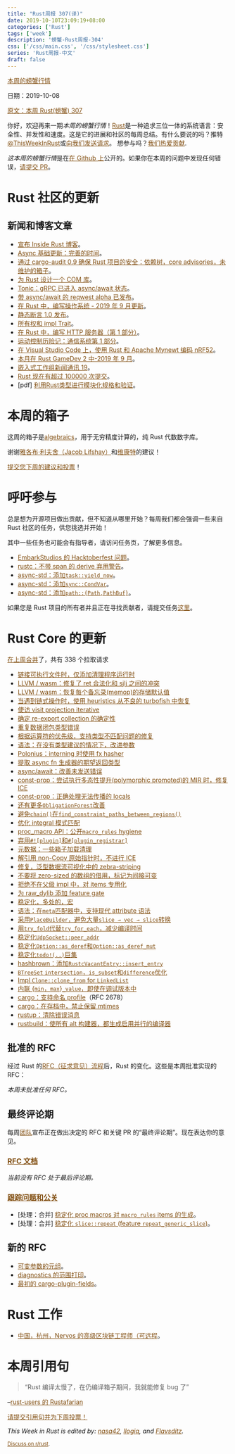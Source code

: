 ```yaml
---
title: "Rust周报 307(译)"
date: 2019-10-10T23:09:19+08:00
categories: ['Rust']
tags: ['week']
description: '螃蟹-Rust周报-304'
css: ['/css/main.css', '/css/stylesheet.css']
series: 'Rust周报-中文'
draft: false
---
```


<style>
a { color: #804d0f;}
</style>

[本周的螃蟹行情](https://this-week-in-rust.org/)

日期：2019-10-08

[原文：本周 Rust(螃蟹) 307](https://this-week-in-rust.org/blog/2019/10/08/this-week-in-rust-307/)

你好，欢迎再来一期*本周的螃蟹行情*！[Rust](http://rust-lang.org)是一种追求三位一体的系统语言：安全性、并发性和速度。这是它的进展和社区的每周总结。有什么要说的吗？推特[@ThisWeekInRust](https://twitter.com/ThisWeekInRust)或[向我们发送请求](https://github.com/cmr/this-week-in-rust)。 想参与吗？[我们热爱贡献](https://github.com/rust-lang/rust/blob/master/CONTRIBUTING.md).

*这本周的螃蟹行情*是在[在 Github 上](https://github.com/cmr/this-week-in-rust)公开的。如果你在本周的问题中发现任何错误，[请提交 PR](https://github.com/cmr/this-week-in-rust/pulls)。

# Rust 社区的更新

## 新闻和博客文章

- [宣布 Inside Rust 博客](https://blog.rust-lang.org/2019/10/03/inside-rust-blog.html)。
- [Async 基础更新：完善的时间](https://blog.rust-lang.org/inside-rust/2019/10/07/AsyncAwait-WG-Focus-Issues.html)。
- [通过 cargo-audit 0.9 确保 Rust 项目的安全：依赖树，core advisories，未维护的箱子](https://blog.rust-lang.org/inside-rust/2019/10/03/Keeping-secure-with-cargo-audit-0.9.html)。
- [为 Rust 设计一个 COM 库](https://msrc-blog.microsoft.com/2019/10/08/designing-a-com-library-for-rust/)。
- [Tonic：gRPC 已进入 async/await 状态](https://luciofran.co/tonic-grpc-has-come-to-async-await/)。
- [带 async/await 的 reqwest alpha 已发布](https://seanmonstar.com/post/188220739932/reqwest-alphaawait)。
- [在 Rust 中，编写操作系统 - 2019 年 9 月更新](https://os.phil-opp.com/status-update/2019-10-06/)。
- [静态断言 1.0 发布](https://nikolaivazquez.com/posts/programming/rust-static-assertions-1_0/)。
- [所有权和 impl Trait](https://tech.fpcomplete.com/rust/ownership-and-impl-trait)。
- [在 Rust 中，编写 HTTP 服务器（第 1 部分）](https://curiosityoverflow.xyz/posts/linda/)。
- [运动控制历险记：通信系统第 1 部分](http://adventures.michaelfbryan.com/posts/comms-part-1/)。
- [在 Visual Studio Code 上，使用 Rust 和 Apache Mynewt 编码 nRF52](https://medium.com/@ly.lee/coding-nrf52-with-rust-and-apache-mynewt-on-visual-studio-code-9521bcba6004)。
- [本月在 Rust GameDev 2 中-2019 年 9 月](https://rust-gamedev.github.io/2019/10/05/newsletter-002.html)。
- [嵌入式工作组新闻通讯 19](https://rust-embedded.github.io/blog/newsletter-19/)。
- [Rust 现在有超过 100000 次提交](https://github.com/rust-lang/rust)。
- \[pdf] [利用Rust类型进行模块化规格和验证](http://pm.inf.ethz.ch/publications/getpdf.php?bibname=Own&id=AstrauskasMuellerPoliSummers19b.pdf)。

# 本周的箱子

这周的箱子是[algebraics](https://crates.io/crates/algebraics)，用于无穷精度计算的，纯 Rust 代数数字库。

谢谢[雅各布·利夫舍（Jacob Lifshay）](https://users.rust-lang.org/t/crate-of-the-week/2704/629)和[维康特](https://users.rust-lang.org/t/crate-of-the-week/2704/639)的建议！

[提交您下周的建议和投票][submit_crate]！

[submit_crate]: https://users.rust-lang.org/t/crate-of-the-week/2704

# 呼吁参与

总是想为开源项目做出贡献，但不知道从哪里开始？每周我们都会强调一些来自 Rust 社区的任务，供您挑选并开始！

其中一些任务也可能会有指导者，请访问任务页，了解更多信息。

- [EmbarkStudios 的 Hacktoberfest 问题](https://github.com/search?q=user:EmbarkStudios+label:hacktoberfest+state:open)。
- [rustc：不带 span 的 derive 弃用警告](https://github.com/rust-lang/rust/issues/56195)。
- [async-std：添加`task::yield_now`](https://github.com/async-rs/async-std/issues/290)。
- [async-std：添加`sync::CondVar`](https://github.com/async-rs/async-std/issues/217)。
- [async-std：添加`path::{Path,PathBuf}`](https://github.com/async-rs/async-std/issues/183)。

如果您是 Rust 项目的所有者并且正在寻找贡献者，请提交任务[这里][guidelines]。

[guidelines]: https://users.rust-lang.org/t/twir-call-for-participation/4821

# Rust Core 的更新

[在上周合并][merged]了，共有 338 个拉取请求

[merged]: https://github.com/search?q=is%3Apr+org%3Arust-lang+is%3Amerged+merged%3A2019-09-30..2019-10-07

- [链接可执行文件时，仅添加清理程序运行时](https://github.com/rust-lang/rust/pull/64780)
- [LLVM / wasm：修复了 ret 合法化和 sjlj 之间的冲突](https://github.com/rust-lang/llvm-project/pull/25)
- [LLVM / wasm：恢复每个备忘录(memop)的存储默认值](https://github.com/rust-lang/llvm-project/pull/24)
- [当遇到链式操作时，使用 heuristics 从不良的 turbofish 中恢复](https://github.com/rust-lang/rust/pull/64909)
- [使访 visit projection iterative](https://github.com/rust-lang/rust/pull/65056)
- [确定 re-export collection 的确定性](https://github.com/rust-lang/rust/pull/65043)
- [重复数据闭包类型错误](https://github.com/rust-lang/rust/pull/64937)
- [根据运算符的优先级，支持类型不匹配问题的修复](https://github.com/rust-lang/rust/pull/64933)
- [语法：在没有类型建议的情况下，改进参数](https://github.com/rust-lang/rust/pull/64959)
- [Polonius：interning 时使用 fx hasher](https://github.com/rust-lang/polonius/pull/131)
- [提取 async fn 生成器的期望返回类型](https://github.com/rust-lang/rust/pull/64999)
- [async/await：改善未发送错误](https://github.com/rust-lang/rust/pull/64895)
- [const-prop：尝试执行多态性提升(polymorphic promoted)的 MIR 时，修复 ICE](https://github.com/rust-lang/rust/pull/65066)
- [const-prop：正确处理无法传播的 locals](https://github.com/rust-lang/rust/pull/64991)
- [还有更多`ObligationForest`改善](https://github.com/rust-lang/rust/pull/64805)
- [避免`chain()`在`find_constraint_paths_between_regions()`](https://github.com/rust-lang/rust/pull/64801)
- [优化 integral 模式匹配](https://github.com/rust-lang/rust/pull/65089)
- [proc_macro API：公开`macro_rules` hygiene](https://github.com/rust-lang/rust/pull/64690)
- [弃用`#![plugin]`和`#[plugin_registrar]`](https://github.com/rust-lang/rust/pull/64675)
- [元数据：一些箱子加载清理](https://github.com/rust-lang/rust/pull/65026)
- [解引用 non-Copy 原始指针时，不进行 ICE](https://github.com/rust-lang/rust/pull/65011)
- [修复，泛型数据流可视化中的 zebra-striping](https://github.com/rust-lang/rust/pull/64974)
- [不要将 zero-sized 的数组的借用，标记为间接可变](https://github.com/rust-lang/rust/pull/64967)
- [拒绝不在父级 impl 中，对 items 专用化](https://github.com/rust-lang/rust/pull/64564)
- [为 raw_dylib 添加 feature gate](https://github.com/rust-lang/rust/pull/63948)
- [稳定化，多处的，宏](https://github.com/rust-lang/rust/pull/63931)
- [语法：在`meta`匹配器中，支持现代 attribute 语法](https://github.com/rust-lang/rust/pull/63674)
- [采用`PlaceBuilder`，避免大量`slice → vec → slice`转换](https://github.com/rust-lang/rust/pull/64922)
- [用`try_fold`代替`try_for_each`，减少编译时间](https://github.com/rust-lang/rust/pull/64885)
- [稳定化`UdpSocket::peer_addr`](https://github.com/rust-lang/rust/pull/64728)
- [稳定化`Option::as_deref`和`Option::as_deref_mut`](https://github.com/rust-lang/rust/pull/64708)
- [稳定化`todo!(..)`巨集](https://github.com/rust-lang/rust/pull/61879)
- [hashbrown：添加`RustcVacantEntry::insert_entry`](https://github.com/rust-lang/hashbrown/pull/118)
- [`BTreeSet` `intersection`，`is_subset`和`difference`优化](https://github.com/rust-lang/rust/pull/64820)
- [Impl `Clone::clone_from` for `LinkedList`](https://github.com/rust-lang/rust/pull/64975)
- [内联 {`min`，`max`}`_value`，即使在调试版本中](https://github.com/rust-lang/rust/pull/64941)
- [cargo：支持命名 profile](https://github.com/rust-lang/cargo/pull/6989)（RFC 2678）
- [cargo：在存档中，禁止保留 mtimes](https://github.com/rust-lang/cargo/pull/7465)
- [rustup：清除错误消息](https://github.com/rust-lang/rustup.rs/pull/2035)
- [rustbuild：使所有 alt 构建器，都生成启用并行的编译器](https://github.com/rust-lang/rust/pull/64722)

## 批准的 RFC

经过 Rust 的[RFC（征求意见）流程](https://github.com/rust-lang/rfcs#rust-rfcs)后，Rust 的变化。这些是本周批准实现的 RFC：

_本周未批准任何 RFC。_

## 最终评论期

每周[团队](https://www.rust-lang.org/team.html)宣布正在做出决定的 RFC 和关键 PR 的“最终评论期”。现在表达你的意见。

### [RFC 文档](https://github.com/rust-lang/rfcs/labels/final-comment-period)

_当前没有 RFC 处于最后评论期。_

### [跟踪问题和公关](https://github.com/rust-lang/rust/labels/final-comment-period)

- \[处理：合并] [稳定化 proc macros 对 `macro_rules` items 的生成](https://github.com/rust-lang/rust/pull/64035)。
- \[处理：合并] [稳定化 `slice::repeat` (feature `repeat_generic_slice`)](https://github.com/rust-lang/rust/pull/64877)。

## 新的 RFC

- [可变参数的元组](https://github.com/rust-lang/rfcs/pull/2775)。
- [diagnostics 的范围打印](https://github.com/rust-lang/rfcs/pull/2777)。
- [最初的 cargo-plugin-fields](https://github.com/rust-lang/rfcs/pull/2776)。

# Rust 工作

- [中国，杭州，Nervos 的高级区块链工程师（可远程](https://angel.co/company/nervos-1/jobs/589230-senior-blockchain-engineer)。

# 本周引用句

> “Rust 编译太慢了，在仍编译箱子期间，我就能修复 bug 了”

–[rust-users 的 Rustafarian](https://users.rust-lang.org/t/twir-quote-of-the-week/328/705)

[请提交引用句并为下周投票！](https://users.rust-lang.org/t/twir-quote-of-the-week/328)

_This Week in Rust is edited by: [nasa42](https://github.com/nasa42), [llogiq](https://github.com/llogiq), and [Flavsditz](https://github.com/Flavsditz)._

<small>[Discuss on r/rust](https://www.reddit.com/r/rust/comments/d6920w/this_week_in_rust_304/).</small>
